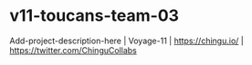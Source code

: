 # v11-toucans-team-03
Add-project-description-here | Voyage-11 | https://chingu.io/ | https://twitter.com/ChinguCollabs
